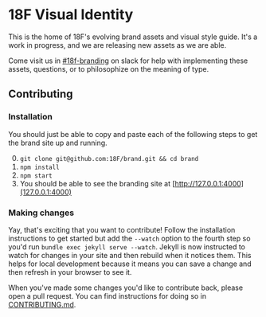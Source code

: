 # 18F Visual Identity
This is the home of 18F's evolving brand assets and visual style guide. It's a work in progress, and we are releasing new assets as we are able.

Come visit us in [#18f-branding](https://18f.slack.com/archives/18f-branding) on slack for help with implementing these assets, questions, or to philosophize on the meaning of type.

## Contributing

### Installation
You should just be able to copy and paste each of the following steps to get the brand site up and running.

0. `git clone git@github.com:18F/brand.git && cd brand`
0. `npm install`
0. `npm start`
0. You should be able to see the branding site at [http://127.0.0.1:4000](127.0.0.1:4000)

### Making changes
Yay, that's exciting that you want to contribute! Follow the installation instructions to get started but add the `--watch` option to the fourth step so you'd run `bundle exec jekyll serve --watch`. Jekyll is now instructed to watch for changes in your site and then rebuild when it notices them. This helps for local development because it means you can save a change and then refresh in your browser to see it.

When you've made some changes you'd like to contribute back, please open a pull request. You can find instructions for doing so in [CONTRIBUTING.md](CONTRIBUTING.md).
